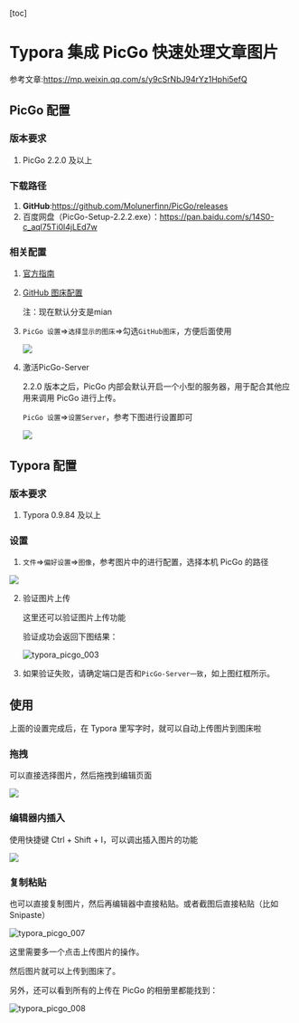 [toc]



# Typora 集成 PicGo 快速处理文章图片

参考文章:https://mp.weixin.qq.com/s/y9cSrNbJ94rYz1Hphi5efQ



## PicGo 配置

### 版本要求

1. PicGo 2.2.0 及以上



### 下载路径

1. **GitHub**:https://github.com/Molunerfinn/PicGo/releases
2. 百度网盘（PicGo-Setup-2.2.2.exe）：https://pan.baidu.com/s/14S0-c_aql75Ti0l4jLEd7w



### 相关配置

1. [官方指南](https://picgo.github.io/PicGo-Doc/zh/guide/)

2. [GitHub 图床配置](https://picgo.github.io/PicGo-Doc/zh/guide/config.html#github%E5%9B%BE%E5%BA%8A)

   注：现在默认分支是mian

3. `PicGo 设置`=>`选择显示的图床`=>勾选`GitHub图床`，方便后面使用

   ![](https://homan-blog.oss-cn-beijing.aliyuncs.com/programming-summary/typora-picgo/typora_picgo_001.png)

4. 激活PicGo-Server

   2.2.0 版本之后，PicGo 内部会默认开启一个小型的服务器，用于配合其他应用来调用 PicGo 进行上传。

    `PicGo 设置`=>`设置Server`，参考下图进行设置即可

   ![](https://homan-blog.oss-cn-beijing.aliyuncs.com/programming-summary/typora-picgo/typora_picgo_002.png)

   

## Typora  配置

### 版本要求

1. Typora 0.9.84 及以上



### 设置

1. `文件`=>`偏好设置`=>`图像`，参考图片中的进行配置，选择本机 PicGo 的路径

![](https://homan-blog.oss-cn-beijing.aliyuncs.com/programming-summary/typora-picgo/typora_picgo_004.png)



2. 验证图片上传

   这里还可以验证图片上传功能

   验证成功会返回下图结果：

   ![typora_picgo_003](https://homan-blog.oss-cn-beijing.aliyuncs.com/programming-summary/typora-picgo/typora_picgo_003.png)

   

3. 如果验证失败，请确定端口是否和`PicGo-Server一致`，如上图红框所示。



## 使用

上面的设置完成后，在 Typora 里写字时，就可以自动上传图片到图床啦

### 拖拽

可以直接选择图片，然后拖拽到编辑页面

![](https://homan-blog.oss-cn-beijing.aliyuncs.com/programming-summary/typora-picgo/typora_picgo_005.gif)



### 编辑器内插入

使用快捷键 Ctrl + Shift + I，可以调出插入图片的功能

![](https://homan-blog.oss-cn-beijing.aliyuncs.com/programming-summary/typora-picgo/typora_picgo_006.gif)





### 复制粘贴

也可以直接复制图片，然后再编辑器中直接粘贴。或者截图后直接粘贴（比如 Snipaste）

![typora_picgo_007](https://homan-blog.oss-cn-beijing.aliyuncs.com/programming-summary/typora-picgo/typora_picgo_007.gif)



这里需要多一个点击上传图片的操作。

然后图片就可以上传到图床了。





另外，还可以看到所有的上传在 PicGo 的相册里都能找到：

![typora_picgo_008](https://homan-blog.oss-cn-beijing.aliyuncs.com/programming-summary/typora-picgo/typora_picgo_008.png)










































